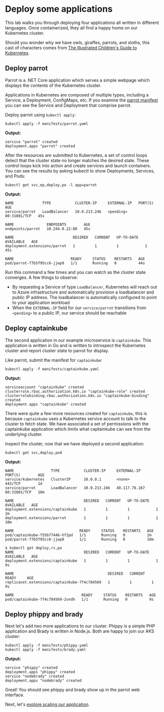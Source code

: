 # Deploy some applications

This lab walks you through deploying four applications all written in different languages. Once containerized, they all find a happy home on our Kubernetes cluster.

Should you wonder why we have owls, giraffes, parrots, and sloths, this cast of characters comes from [The Illustrated Children's Guide to Kubernetes](https://www.youtube.com/watch?v=4ht22ReBjno). 


## Deploy parrot

Parrot is a .NET Core application which serves a simple webpage which displays the contents of the Kubernetes cluster.

Applications in Kubernetes are composed of multiple types, including a Service, a Deployment, ConfigMaps, etc. If you examine the [parrot manifest](../manifests/parrot.yaml) you can see the Service and Deployment that comprise parrot.

Deploy parrot using `kubectl apply`:

```console
kubectl apply -f manifests/parrot.yaml
```

**Output:**
```console
service "parrot" created
deployment.apps "parrot" created
```

After the resources are submitted to Kubernetes, a set of control loops detect that the cluster state no longer matches the desired state. These control loops kick into action and create services and launch containers. You can see the results by asking kubectl to show Deployments, Services, and Pods:

```console
kubectl get svc,ep,deploy,po -l app=parrot
```

**Output:**
```
NAME             TYPE           CLUSTER-IP     EXTERNAL-IP   PORT(S)        AGE
service/parrot   LoadBalancer   10.0.213.246   <pending>     80:31801/TCP   45s

NAME               ENDPOINTS        AGE
endpoints/parrot   10.244.0.22:80   45s

NAME                           DESIRED   CURRENT   UP-TO-DATE   AVAILABLE   AGE
deployment.extensions/parrot   1         1         1            1           45s

NAME                          READY     STATUS    RESTARTS   AGE
pod/parrot-77b5f95cc6-jjwp8   1/1       Running   0          44s
```

Run this command a few times and you can watch as the cluster state converges. A few things to observe:

* By requesting a Service of type `LoadBalancer`, Kubernetes will reach out to Azure infrastructure and automatically provision a loadbalancer and public IP address. The loadbalancer is automatically configured to point to your application workload
* When the `EXTERNAL-IP` field for our `service/parrot` transitions from `<pending>` to a public IP, our service should be reachable

## Deploy captainkube

The second application in our example microservice is `captainkube`. This application is written in Go and is written to introspect the Kubernetes cluster and report cluster state to parrot for display.

Like parrot, submit the manifest for `captainkube`:

```console
kubectl apply -f manifests/captainkube.yaml
```

**Output:**
```
serviceaccount "captainkube" created
clusterrole.rbac.authorization.k8s.io "captainkube-role" created
clusterrolebinding.rbac.authorization.k8s.io "captainkube-binding" created
deployment.apps "captainkube" created
```

There were quite a few more resources created for `captainkube`, this is because `captainkube` uses a Kubernetes service account to talk to the cluster to fetch state. We have associated a set of permissions with the captainkube application which limits what captainkube can see from the underlying cluster.

Inspect the cluster, now that we have deployed a second application:

```console
kubectl get svc,deploy,pod
```

**Output:**
```console
NAME                 TYPE           CLUSTER-IP     EXTERNAL-IP     PORT(S)        AGE
service/kubernetes   ClusterIP      10.0.0.1       <none>          443/TCP        1d
service/parrot       LoadBalancer   10.0.213.246   40.117.78.167   80:31801/TCP   10m

NAME                                DESIRED   CURRENT   UP-TO-DATE   AVAILABLE   AGE
deployment.extensions/captainkube   1         1         1            1           2m
deployment.extensions/parrot        1         1         1            1           10m

NAME                              READY     STATUS    RESTARTS   AGE
pod/captainkube-f55b77446-hf2pd   1/1       Running   0          2m
pod/parrot-77b5f95cc6-jjwp8       1/1       Running   0          10m
```

```console
$ kubectl get deploy,rs,po
NAME                                DESIRED   CURRENT   UP-TO-DATE   AVAILABLE   AGE
deployment.extensions/captainkube   1         1         1            1           9s

NAME                                           DESIRED   CURRENT   READY     AGE
replicaset.extensions/captainkube-7f4c784569   1         1         1         9s

NAME                               READY     STATUS    RESTARTS   AGE
pod/captainkube-7f4c784569-2vndh   1/1       Running   0          9s
```
## Deploy phippy and brady

Next let's add two more applications to our cluster. Phippy is a simple PHP application and Brady is written in Node.js. Both are happy to join our AKS cluster:

```console
kubectl apply -f manifests/phippy.yaml
kubectl apply -f manifests/brady.yaml
```

**Output:**
```
service "phippy" created
deployment.apps "phippy" created
service "nodebrady" created
deployment.apps "nodebrady" created
```

Great! You should see phippy and brady show up in the parrot web interface.

Next, let's [explore scaling our application](./03-scale-apps.md).